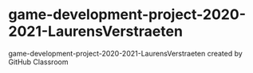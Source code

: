 # game-development-project-2020-2021-LaurensVerstraeten
game-development-project-2020-2021-LaurensVerstraeten created by GitHub Classroom
